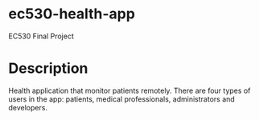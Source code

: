 # ec530-health-app
EC530 Final Project

# Description
Health application that monitor patients remotely. There are four types of users in 
the app: patients, medical professionals, administrators and developers. 


